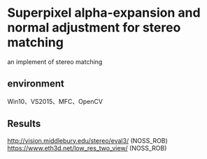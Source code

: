 # Superpixel alpha-expansion and normal adjustment for stereo matching
an implement of stereo matching
## environment
Win10、VS2015、MFC、OpenCV
## Results
http://vision.middlebury.edu/stereo/eval3/  (NOSS_ROB)
https://www.eth3d.net/low_res_two_view/  (NOSS_ROB)
